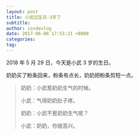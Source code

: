 ```yaml
---
layout: post
title: 小武过生日-3岁了
subtitle: 
author: iosdevlog
date: 2017-06-08 17:53:21 +0800
categories: 
tag: 
---
```


2018 年 5 月 29 日，今天是小武 3 岁的生日。

奶奶买了粉条回来，粉条有点长，奶奶把粉条剪短一点。

> 奶奶：小武惹奶奶生气的时候。
>
> 小武：气得奶奶肚子疼。
>
> 奶奶：小武不惹奶奶生气呢？
>
> 小武：奶奶，你就高兴。
